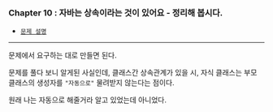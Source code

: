 
### Chapter 10 : 자바는 상속이라는 것이 있어요 - 정리해 봅시다.

- [`문제 설명`](./README.md)

---

문제에서 요구하는 대로 만들면 된다.

문제를 풀다 보니 알게된 사실인데, 클래스간 상속관계가 있을 시, 자식 클래스는 부모 클래스의 생성자를 `"자동으로"` 물려받지 않는다는 점이다.

원래 나는 자동으로 해줄거라 알고 있었는데 아니었다.
